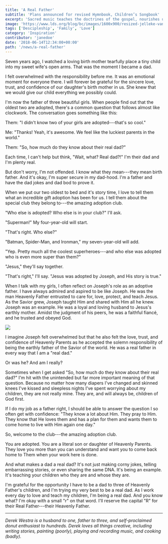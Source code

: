 ```yaml
---
title: 'A Real Father'
subtitle: 'Plans announced for revised Hymnbook, Children’s Songbook'
excerpt: 'Sacred music teaches the doctrines of the gospel, nourishes us spiritually, and has the power to unify Church members throughout the world. The Church has announced it is revising the hymnbook and children’s songbook and invites members to participate.'
image: 'https://www.lds.org/blog/bc/images/1600x900/resized-jelleke-vanooteghem-386009-unsplash.jpg'
tags: ['Descipleship', 'Family', 'Love']
category: 'Inspiration'
contributor: 'janedoe'
date: '2018-06-14T12:34:00+00:00'
path: '/news/a-real-father'
---
```


Seven years ago, I watched a loving birth mother tearfully place a tiny child into my sweet wife's open arms. That was the moment I became a dad.

I felt overwhelmed with the responsibility before me. It was an emotional moment for everyone there. I will forever be grateful for the sincere love, trust, and confidence of our daughter's birth mother in us. She knew that we would give our child everything we possibly could.

I'm now the father of three beautiful girls. When people find out that the oldest two are adopted, there's a common question that follows almost like clockwork. The conversation goes something like this:

Them: "I didn't know two of your girls are adopted---that's so cool."

Me: "Thanks! Yeah, it's awesome. We feel like the luckiest parents in the world."

Them: "So, how much do they know about their real dad?"

Each time, I can't help but think, "Wait, what? Real dad?!" I'm their dad and I'm plenty real.

But don't worry, I'm not offended. I know what they mean---they mean birth father. And it's okay, I'm super secure in my dad-hood. I'm a father and have the dad jokes and dad bod to prove it.

When we put our two oldest to bed and it's story time, I love to tell them what an incredible gift adoption has been for us. I tell them about the special club they belong to---the amazing adoption club.

"Who else is adopted? Who else is in your club?" I'll ask.

"Superman!" My four-year-old will start.

"That's right. Who else?"

"Batman, Spider-Man, and Ironman," my seven-year-old will add.

"Yep. Pretty much all the coolest superheroes---and who else was adopted who is even more super than them?"

"Jesus," they'll say together.

"That's right," I'll say. "Jesus was adopted by Joseph, and His story is true."

When I talk with my girls, I often reflect on Joseph's role as an adoptive father. I have always admired and aspired to be like Joseph. He was the man Heavenly Father entrusted to care for, love, protect, and teach Jesus. As the Savior grew, Joseph taught Him and shared with Him all he knew. Joseph was an example. He was a loyal and loving husband to Jesus's earthly mother. Amidst the judgment of his peers, he was a faithful fiancé, and he trusted and obeyed God.

![](https://www.lds.org/blog/bc/images/jesus-and-joseph-183351.jpg)

I imagine Joseph felt overwhelmed but that he also felt the love, trust, and confidence of Heavenly Parents as he accepted the solemn responsibility of being the earthly father of the Savior of the world. He was a real father in every way that I am a "real dad."

Or was he? And am I really?

Sometimes when I get asked "So, how much do they know about their real dad?" I'm hit with the unintended but far more important meaning of that question. Because no matter how many diapers I've changed and skinned knees I've kissed and sleepless nights I've spent worrying about my children, they are not really mine. They are, and will always be, children of God first.

If I do my job as a father right, I should be able to answer the question I so often get with confidence: "They know a lot about Him. They pray to Him. They know that He loves them and has a plan for them and wants them to come home to live with Him again one day."

So, welcome to the club---the amazing adoption club.

You are adopted. You are a literal son or daughter of Heavenly Parents. They love you more than you can understand and want you to come back home to Them when your work here is done.

And what makes a dad a real dad? It's not just making corny jokes, telling embarrassing stories, or even sharing the same DNA. It's being an example. It's teaching your children who they are and whose they are.

I'm grateful for the opportunity I have to be a dad to three of Heavenly Father's children, and I'm trying my very best to be a real dad. As I work every day to love and teach my children, I'm being a real dad. And you know what? I'm okay with a small "r" on that word. I'll reserve the capital "R" for their Real Father---their Heavenly Father.

---

_Derek Westra is a husband to one, father to three, and self-proclaimed donut enthusiast to hundreds. Derek loves all things creative, including writing stories, painting (poorly), playing and recording music, and cooking (badly)._
